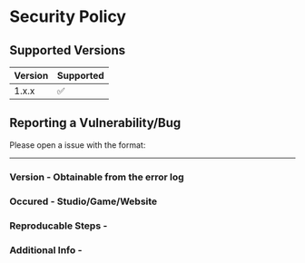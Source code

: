 # Security Policy

## Supported Versions


| Version | Supported          |
| ------- | ------------------ |
| 1.x.x   | :white_check_mark: |

## Reporting a Vulnerability/Bug

Please open a issue with the format:
- - -
### Version - Obtainable from the error log 
### Occured - Studio/Game/Website
### Reproducable Steps - 
### Additional Info -
